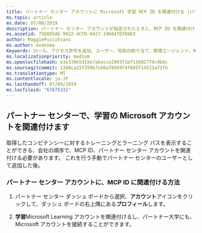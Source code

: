 ```yaml
---
title: パートナー センター アカウントに Microsoft 学習 MCP ID を関連付ける |パートナー センター
ms.topic: article
ms.date: 07/08/2019
description: パートナー センター アカウントが指定されたときに、MCP ID を関連付けることによって、プロファイルを更新する必要があります。
ms.assetid: 75D805AE-9922-4CFD-9427-196047D70963
author: MaggiePucciEvans
ms.author: evansma
Keywords: ロール、アクセス許可を追加、ユーザー、役割の割り当て、管理エージェント、MCP ID、Microsoft の学習
ms.localizationpriority: medium
ms.openlocfilehash: e3e339e5d19e7abacce2993f1bf11602774c9b9c
ms.sourcegitcommit: 1388ca15f359b7cb0a7856974f605f14523a73fb
ms.translationtype: MT
ms.contentlocale: ja-JP
ms.lasthandoff: 07/09/2019
ms.locfileid: "67675332"
---
```

## <a name="associate-your-microsoft-learn-account-in-partner-center"></a>パートナー センターで、学習の Microsoft アカウントを関連付けます

取得したコンピテンシーに対するトレーニングとラーニング パスを表示することができる、会社の順序で、MCP ID、パートナー センター アカウントを関連付ける必要があります。 これを行う手動でパートナー センターのユーザーとして追加した後。

### <a name="how-to-associate-your-mcp-id-to-your-partner-center-account"></a>パートナー センター アカウントに、MCP ID に関連付ける方法

1. パートナー センター ダッシュ ボードから選択、**アカウント**アイコンをクリックして、ダッシュ ボードの右上隅にある**プロフィール**します。

2. **学習**Microsoft Learning アカウントを関連付けるし、パートナー大学にも、Microsoft アカウントを接続することができます。